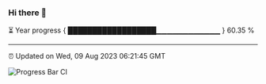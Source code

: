 ### Hi there 👋

⏳ Year progress { ██████████████████▁▁▁▁▁▁▁▁▁▁▁▁ } 60.35 %

---

⏰ Updated on Wed, 09 Aug 2023 06:21:45 GMT

![Progress Bar CI](https://github.com/ZhaoGui/ZhaoGui/workflows/Progress%20Bar%20CI/badge.svg)

